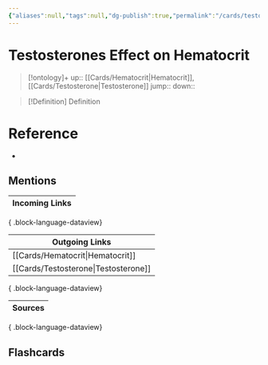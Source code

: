 ```yaml
---
{"aliases":null,"tags":null,"dg-publish":true,"permalink":"/cards/testosterones-effect-on-hematocrit/","dgPassFrontmatter":true}
---
```


# Testosterones Effect on Hematocrit

> [!ontology]+
> up:: [[Cards/Hematocrit\|Hematocrit]], [[Cards/Testosterone\|Testosterone]]
> jump:: 
> down:: 

> [!Definition] Definition
> 

# Reference
- 

## Mentions
| Incoming Links |
| -------------- |

{ .block-language-dataview}

| Outgoing Links                          |
| --------------------------------------- |
| [[Cards/Hematocrit\|Hematocrit]]     |
| [[Cards/Testosterone\|Testosterone]] |

{ .block-language-dataview}

| Sources |
| ------- |

{ .block-language-dataview}

## Flashcards
